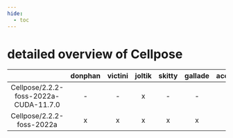 ```yaml
---
hide:
  - toc
---
```


detailed overview of Cellpose
=============================

| |donphan|victini|joltik|skitty|gallade|accelgor|swalot|doduo|
| :---: | :---: | :---: | :---: | :---: | :---: | :---: | :---: | :---: |
|Cellpose/2.2.2-foss-2022a-CUDA-11.7.0|-|-|x|-|-|x|-|-|
|Cellpose/2.2.2-foss-2022a|x|x|x|x|x|x|x|-|
